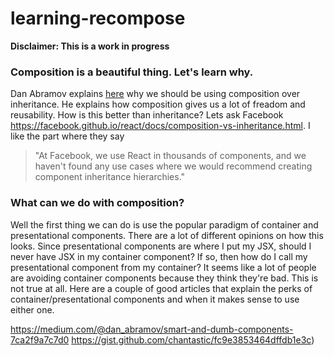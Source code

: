 # learning-recompose
**Disclaimer: This is a work in progress**

### Composition is a beautiful thing. Let's learn why.

Dan Abramov explains [here](https://medium.com/@dan_abramov/mixins-are-dead-long-live-higher-order-components-94a0d2f9e750) why we should be using composition over inheritance. He explains how composition gives us a lot of freadom and reusability. How is this better than inheritance? 
Lets ask Facebook https://facebook.github.io/react/docs/composition-vs-inheritance.html. I like the part where they say 
> "At Facebook, we use React in thousands of components, and we haven't found any use cases where we would recommend creating component inheritance hierarchies."

### What can we do with composition? 
Well the first thing we can do is use the popular paradigm of container and presentational components. There are a lot of different opinions on how this looks. Since presentational components are where I put my JSX, should I never have JSX in my container component? If so, then how do I call my presentational component from my container? It seems like a lot of people are avoiding container components because they think they're bad. This is not true at all.  Here are a couple of good articles that explain the perks of container/presentational components and when it makes sense to use either one.

https://medium.com/@dan_abramov/smart-and-dumb-components-7ca2f9a7c7d0
https://gist.github.com/chantastic/fc9e3853464dffdb1e3c) 

